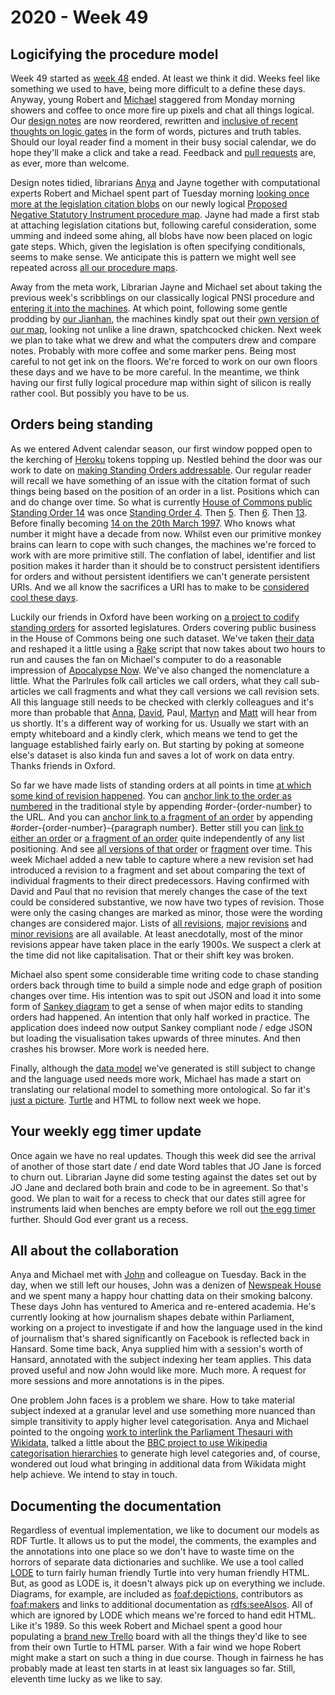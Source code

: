 # 2020 - Week 49

## Logicifying the procedure model

Week 49 started as [week 48](https://ukparliament.github.io/ontologies/meta/weeknotes/2020/48/) ended. At least we think it did. Weeks feel like something we used to have, being more difficult to a define these days. Anyway, young Robert and [Michael](https://twitter.com/fantasticlife) staggered from Monday morning showers and coffee to once more fire up pixels and chat all things logical. Our [design notes](https://ukparliament.github.io/ontologies/procedure/flowcharts/meta/design-notes/) are now reordered, rewritten and [inclusive of recent thoughts on logic gates](https://ukparliament.github.io/ontologies/procedure/flowcharts/meta/design-notes/#procedure-maps-with-logic-gates) in the form of words, pictures and truth tables. Should our loyal reader find a moment in their busy social calendar, we do hope they'll make a click and take a read. Feedback and [pull requests](https://github.com/ukparliament/ontologies/blob/master/procedure/flowcharts/meta/design-notes/index.md) are, as ever, more than welcome.

Design notes tidied, librarians [Anya](https://twitter.com/bitten_) and Jayne together with computational experts Robert and Michael spent part of Tuesday morning [looking once more at the legislation citation blobs](https://trello.com/c/Ent3yALT/297-relook-at-legislation-citations-on-pnsi-logic-gate-procedure) on our newly logical [Proposed Negative Statutory Instrument procedure map](https://github.com/ukparliament/ontologies/blob/master/procedure/flowcharts/proposed-negative-sis/logic-gates/proposed-negative-sis.pdf). Jayne had made a first stab at attaching legislation citations but, following careful consideration, some umming and indeed some ahing, all blobs have now been placed on logic gate steps. Which, given the legislation is often specifying conditionals, seems to make sense. We anticipate this is pattern we might well see repeated across [all our procedure maps](https://ukparliament.github.io/ontologies/procedure/procedure-ontology.html#maps).

Away from the meta work, Librarian Jayne and Michael set about taking the previous week's scribblings on our classically logical PNSI procedure and [entering it into the machines](https://trello.com/c/nY1X6vnx/12-input-data-for-pnsi-procedure-to-staging). At which point, following some gentle prodding by [our Jianhan](https://twitter.com/jianhanzhu), the machines kindly spat out their [own version of our map](https://github.com/ukparliament/ontologies/blob/master/meta/weeknotes/2020/49/machine-pnsi.png), looking not unlike a line drawn, spatchcocked chicken. Next week we plan to take what we drew and what the computers drew and compare notes. Probably with more coffee and some marker pens. Being most careful to not get ink on the floors. We're forced to work on our own floors these days and we have to be more careful. In the meantime, we think having our first fully logical procedure map within sight of silicon is really rather cool. But possibly you have to be us.

## Orders being standing

As we entered Advent calendar season, our first window popped open to the kerching of [Heroku](https://en.wikipedia.org/wiki/Heroku) tokens topping up. Nestled behind the door was our work to date on [making Standing Orders addressable](https://standing-orders.herokuapp.com/houses/1/business-extents/1). Our regular reader will recall we have something of an issue with the citation format of such things being based on the position of an order in a list. Positions which can and do change over time. So what is currently [House of Commons public Standing Order 14](https://standing-orders.herokuapp.com/revision-sets/260#order-14) was once [Standing Order 4](https://standing-orders.herokuapp.com/revision-sets/75#order-4). Then [5](https://standing-orders.herokuapp.com/revision-sets/90#order-5). Then [6](https://standing-orders.herokuapp.com/revision-sets/105#order-6). Then [13](https://standing-orders.herokuapp.com/revision-sets/145#order-13). Before finally becoming [14 on the 20th March 1997](https://standing-orders.herokuapp.com/revision-sets/173#order-14). Who knows what number it might have a decade from now. Whilst even our primitive monkey brains can learn to cope with such changes, the machines we're forced to work with are more primitive still. The conflation of label, identifier and list position makes it harder than it should be to construct persistent identifiers for orders and without persistent identifiers we can't generate persistent URIs. And we all know the sacrifices a URI has to make to be [considered cool these days](https://www.w3.org/Provider/Style/URI).

Luckily our friends in Oxford have been working on [a project to codify standing orders](https://parlrulesdata.org/) for assorted legislatures. Orders covering public business in the House of Commons being one such dataset. We've taken [their data](https://parlrulesdata.org/download.html) and reshaped it a little using a [Rake](https://www.rubyguides.com/2019/02/ruby-rake/) script that now takes about two hours to run and causes the fan on Michael's computer to do a reasonable impression of [Apocalypse Now](https://www.youtube.com/watch?v=AoZ0K0NymRo). We've also changed the nomenclature a little. What the Parlrules folk call articles we call orders, what they call sub-articles we call fragments and what they call versions we call revision sets. All this language still needs to be checked with clerkly colleagues and it's more than probable that [Anna](https://twitter.com/LoogaGirl), [David](https://twitter.com/clerkly), Paul, [Martyn](https://twitter.com/martynpatrick) and [Matt](https://twitter.com/MattKorris) will hear from us shortly. It's a different way of working for us. Usually we start with an empty whiteboard and a kindly clerk, which means we tend to get the language established fairly early on. But starting by poking at someone else's dataset is also kinda fun and saves a lot of work on data entry. Thanks friends in Oxford.

So far we have made lists of standing orders at all points in time [at which some kind of revision happened](https://standing-orders.herokuapp.com/revision-sets/110). You can [anchor link to the order as numbered](https://standing-orders.herokuapp.com/revision-sets/110#order-6) in the traditional style by appending #order-{order-number} to the URL. And you can [anchor link to a fragment of an order](https://standing-orders.herokuapp.com/revision-sets/110#order-6-4) by appending #order-{order-number}-{paragraph number}. Better still you can [link to either an order](https://standing-orders.herokuapp.com/orders/144) or [a fragment of an order](https://standing-orders.herokuapp.com/fragments/396) quite independently of any list positioning. And see [all versions of that order](https://standing-orders.herokuapp.com/orders/144/versions) or [fragment](https://standing-orders.herokuapp.com/fragments/396/versions) over time. This week Michael added a new table to capture where a new revision set had introduced a revision to a fragment and set about comparing the text of individual fragments to their direct predecessors. Having confirmed with David and Paul that no revision that merely changes the case of the text could be considered substantive, we now have two types of revision. Those were only the casing changes are marked as minor, those were the wording changes are considered major. Lists of [all revisions](https://standing-orders.herokuapp.com/fragments/396/versions/revisions), [major revisions](https://standing-orders.herokuapp.com/fragments/396/versions/revisions/major) and [minor revisions](https://standing-orders.herokuapp.com/fragments/396/versions/revisions/minor) are all available. At least anecdotally, most of the minor revisions appear have taken place in the early 1900s. We suspect a clerk at the time did not like capitalisation. That or their shift key was broken.

Michael also spent some considerable time writing code to chase standing orders back through time to build a simple node and edge graph of position changes over time. His intention was to spit out JSON and load it into some form of [Sankey diagram](https://en.wikipedia.org/wiki/Sankey_diagram) to get a sense of when major edits to standing orders had happened. An intention that only half worked in practice. The application does indeed now output Sankey compliant node / edge JSON but loading the visualisation takes upwards of three minutes. And then crashes his browser. More work is needed here.

Finally, although the [data model](https://standing-orders.herokuapp.com/schema.png) we've generated is still subject to change and the language used needs more work, Michael has made a start on translating our relational model to something more ontological. So far it's [just a picture](https://github.com/ukparliament/ontologies/blob/master/_standing-order/standing-order.png). [Turtle](https://en.wikipedia.org/wiki/Turtle_(syntax)) and HTML to follow next week we hope.

## Your weekly egg timer update

Once again we have no real updates. Though this week did see the arrival of another of those start date / end date Word tables that JO Jane is forced to churn out. Librarian Jayne did some testing against the dates set out by JO Jane and declared both brain and code to be in agreement. So that's good. We plan to wait for a recess to check that our dates still agree for instruments laid when benches are empty before we roll out [the egg timer](https://parliament-calendar.herokuapp.com/) further. Should God ever grant us a recess.

## All about the collaboration

Anya and Michael met with [John](https://twitter.com/jb_tweets) and colleague on Tuesday. Back in the day, when we still left our houses, John was a denizen of [Newspeak House](https://www.nwspk.com/) and we spent many a happy hour chatting data on their smoking balcony. These days John has ventured to America and re-entered academia. He's currently looking at how journalism shapes debate within Parliament, working on a project to investigate if and how the language used in the kind of journalism that's shared significantly on Facebook is reflected back in Hansard. Some time back, Anya supplied him with a session's worth of Hansard, annotated with the subject indexing her team applies. This data proved useful and now John would like more. Much more. A request for more sessions and more annotations is in the pipes.

One problem John faces is a problem we share. How to take material subject indexed at a granular level and use something more nuanced than simple transitivity to apply higher level categorisation. Anya and Michael pointed to the ongoing [work to interlink the Parliament Thesauri with Wikidata](https://mix-n-match.toolforge.org/#/catalog/1229), talked a little about the [BBC project to use Wikipedia categorisation hierarchies](https://www.bbc.co.uk/blogs/radio4/entries/2d6a771c-b390-4bfa-b94f-c460ed37dd7e) to generate high level categories and, of course, wondered out loud what bringing in additional data from Wikidata might help achieve. We intend to stay in touch.

## Documenting the documentation

Regardless of eventual implementation, we like to document our models as RDF Turtle. It allows us to put the model, the comments, the examples and the annotations into one place so we don't have to waste time on the horrors of separate data dictionaries and suchlike. We use a tool called [LODE](https://essepuntato.it/lode/) to turn fairly human friendly Turtle into very human friendly HTML. But, as good as LODE is, it doesn't always pick up on everything we include. Diagrams, for example, are included as [foaf:depictions](https://github.com/ukparliament/ontologies/blob/master/procedure/procedure-ontology.ttl#L15), contributors as [foaf:makers](https://github.com/ukparliament/ontologies/blob/master/procedure/procedure-ontology.ttl#L16) and links to additional documentation as [rdfs:seeAlsos](https://github.com/ukparliament/ontologies/blob/master/procedure/procedure-ontology.ttl#L53). All of which are ignored by LODE which means we're forced to hand edit HTML. Like it's 1989. So this week Robert and Michael spent a good hour populating a [brand new Trello](https://trello.com/b/dlh7AoOK/turtle-parsing) board with all the things they'd like to see from their own Turtle to HTML parser. With a fair wind we hope Robert might make a start on such a thing in due course. Though in fairness he has probably made at least ten starts in at least six languages so far. Still, eleventh time lucky as we like to say. 